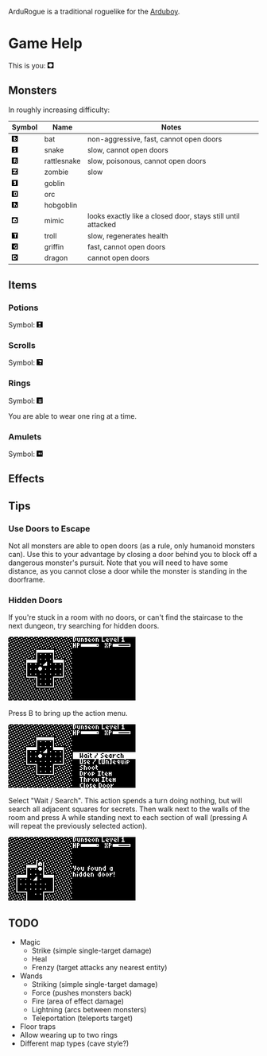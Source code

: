 ArduRogue is a traditional roguelike for the [Arduboy](https://www.arduboy.com/).

# Game Help

This is you: ![](img/player.png)

## Monsters

In roughly increasing difficulty:

| Symbol                   | Name        | Notes |
| ------------------------ | ----------- | ----- |
| ![](img/bat.png)         | bat         | non-aggressive, fast, cannot open doors |
| ![](img/snake.png)       | snake       | slow, cannot open doors |
| ![](img/rattlesnake.png) | rattlesnake | slow, poisonous, cannot open doors |
| ![](img/zombie.png)      | zombie      | slow |
| ![](img/goblin.png)      | goblin      | |
| ![](img/orc.png)         | orc         | |
| ![](img/hobgoblin.png)   | hobgoblin   | |
| ![](img/mimic.png)       | mimic       | looks exactly like a closed door, stays still until attacked | 
| ![](img/troll.png)       | troll       | slow, regenerates health |
| ![](img/griffin.png)     | griffin     | fast, cannot open doors |
| ![](img/dragon.png)      | dragon      | cannot open doors |

## Items

### Potions

Symbol: ![](img/potion.png)

### Scrolls

Symbol: ![](img/scroll.png)

### Rings

Symbol: ![](img/ring.png)

You are able to wear one ring at a time.

### Amulets

Symbol: ![](img/amulet.png)

## Effects

## Tips

### Use Doors to Escape

Not all monsters are able to open doors (as a rule, only humanoid monsters can).
Use this to your advantage by closing a door behind you to block off a dangerous monster's pursuit.
Note that you will need to have some distance, as you cannot close a door while the monster is standing in the doorframe.

### Hidden Doors

If you're stuck in a room with no doors, or can't find the staircase to the next dungeon, try searching for hidden doors.

![](img/hiddendoor1.png)

Press B to bring up the action menu.

![](img/hiddendoor2.png)

Select "Wait / Search". This action spends a turn doing nothing, but will search all adjacent squares for secrets.
Then walk next to the walls of the room and press A while standing next to each section of wall (pressing A will repeat the previously selected action).

![](img/hiddendoor3.png)

## TODO

- Magic
  - Strike (simple single-target damage)
  - Heal
  - Frenzy (target attacks any nearest entity)
- Wands
  - Striking (simple single-target damage)
  - Force (pushes monsters back)
  - Fire (area of effect damage)
  - Lightning (arcs between monsters)
  - Teleportation (teleports target)
- Floor traps
- Allow wearing up to two rings
- Different map types (cave style?)
